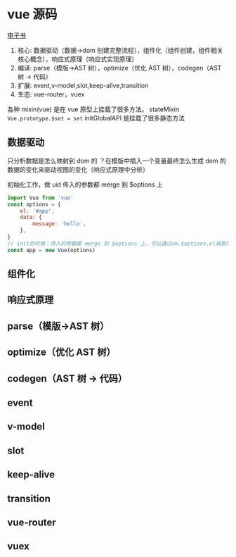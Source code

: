 # vue 源码

[电子书](https://github.com/ustbhuangyi/vue-analysis)

1. 核心: 数据驱动（数据->dom 创建完整流程），组件化（组件创建，组件相关核心概念），响应式原理（响应式实现原理）
2. 编译: parse（模版->AST 树），optimize（优化 AST 树），codegen（AST 树 -> 代码）
3. 扩展: event,v-model,slot,keep-alive,transition
4. 生态: vue-router，vuex

各种 mixin(vue) 是在 vue 原型上挂载了很多方法。 stateMixin `Vue.prototype.$set = set`
initGlobalAPI 是挂载了很多静态方法

## 数据驱动

只分析数据是怎么映射到 dom 的 ？在模版中插入一个变量最终怎么生成 dom 的
数据的变化来驱动视图的变化（响应式原理中分析）

初始化工作，做 uid
传入的参数都 merge 到 \$options 上

```js
import Vue from 'vue'
const options = {
	el: '#app',
	data: {
		message: 'hello',
	},
}
// init的时候：传入的参数都 merge 到 $options 上，可以通过vm.$options.el获取传入的el，vm.$options.data获取传入的data
const app = new Vue(options)
```

## 组件化

## 响应式原理

## parse（模版->AST 树）

## optimize（优化 AST 树）

## codegen（AST 树 -> 代码）

## event

## v-model

## slot

## keep-alive

## transition

## vue-router

## vuex
